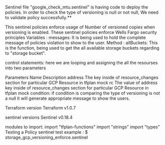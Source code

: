 
Sentinel file "google_check_mtu.sentinel" is having code to deploy the policies. In order to check the type of versioning is null or not null, We need to validate policy successfully.**

This sentinel policies enforce usage of Number of versioned copies when versioning is enabled.
These sentinel policies enforce Wells Fargo security principles
Variables :
messages: It is being used to hold the complete message of policies violation to show to the user.
Method :
allBuckets: This is the function, being used to get the all available storage buckets regarding to "storage bucket".

control statements: here we are looping and assigning the all the resourses into two parameters

Parameters
Name	Description
address	The key inside of resource_changes section for particular GCP Resource in tfplan mock
rc	The value of address key inside of resource_changes section for particular GCP Resource in tfplan mock
condition: if condition is comparing the type of versioning is not a null it will generate appropriate message to show the users.

Terraform version Terraform v1.0.7

sentinel versions Sentinel v0.18.4

modules to import:
import "tfplan-functions"
import "strings"
import "types"
Testing a Policy
 sentinel test <sentinel file>
example : $ storage_gcp_versioning_enforce.sentinel





